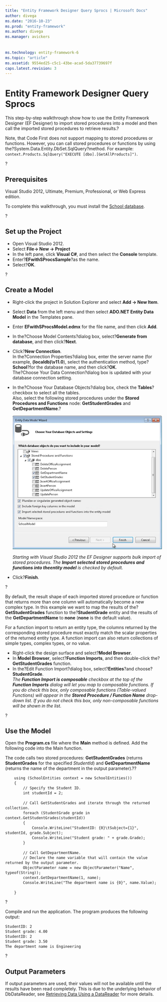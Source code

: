 ```yaml
---
title: "Entity Framework Designer Query Sprocs | Microsoft Docs"
author: divega
ms.date: "2016-10-23"
ms.prod: "entity-framework"
ms.author: divega
ms.manager: avickers
 

ms.technology: entity-framework-6
ms.topic: "article"
ms.assetid: 9554ed25-c5c1-43be-acad-5da37739697f
caps.latest.revision: 3
---
```

# Entity Framework Designer Query Sprocs
This step-by-step walkthrough show how to use the Entity Framework Designer (EF Designer) to import stored procedures into a model and then call the imported stored procedures to retrieve results.?

Note, that Code First does not support mapping to stored procedures or functions. However, you can call stored procedures or functions by using the?System.Data.Entity.DbSet.SqlQuery?method. For example: `context.Products.SqlQuery("EXECUTE [dbo].[GetAllProducts]")`.

?

## Prerequisites

Visual Studio 2012, Ultimate, Premium, Professional, or Web Express edition.

To complete this walkthrough, you must install the [School database](../ef6/entity-framework-school-database.md).

?

## Set up the Project

-   Open Visual Studio 2012.
-   Select **File-&gt; New -&gt; Project**
-   In the left pane, click **Visual C\#**, and then select the **Console** template.
-   Enter?**EFwithSProcsSample**?as the name.
-   Select?**OK**.

?

## Create a Model

-   Right-click the project in Solution Explorer and select **Add -&gt; New Item**.
-   Select **Data** from the left menu and then select **ADO.NET Entity Data Model** in the Templates pane.
-   Enter **EFwithSProcsModel.edmx** for the file name, and then click **Add**.
-   In the?Choose Model Contents?dialog box, select?**Generate from database**, and then click?**Next**.
-   Click?**New Connection**.  
    In the?Connection Properties?dialog box, enter the server name (for example, **(localdb)\\v11.0**), select the authentication method, type?**School**?for the database name, and then click?**OK**.  
    The?Choose Your Data Connection?dialog box is updated with your database connection setting.
-   In the?Choose Your Database Objects?dialog box, check the **Tables**?checkbox to select all the tables.  
    Also, select the following stored procedures under the **Stored Procedures and Functions** node: **GetStudentGrades** and **GetDepartmentName**.? 

    ![Import](../ef6/media/import.jpg)
    
    *Starting with Visual Studio 2012 the EF Designer supports bulk import of stored procedures. The **Import selected stored procedures and functions into theentity model** is checked by default.*
-   Click?**Finish**.

?

By default, the result shape of each imported stored procedure or function that returns more than one column will automatically become a new complex type. In this example we want to map the results of the?**GetStudentGrades** function to the?**StudentGrade** entity and the results of the **GetDepartmentName** to **none** (**none** is the default value).

For a function import to return an entity type, the columns returned by the corresponding stored procedure must exactly match the scalar properties of the returned entity type. A function import can also return collections of simple types, complex types, or no value.

-   Right-click the design surface and select?**Model Browser**.
-   In **Model Browser**, select?**Function Imports**, and then double-click the?**GetStudentGrades** function.
-   In the?Edit Function Import?dialog box, select?**Entities**?and choose?**StudentGrade**.  
    *The **Function Import is composable** checkbox at the top of the **Function Imports** dialog will let you map to composable functions. If you do check this box, only composable functions (Table-valued Functions) will appear in the **Stored Procedure / Function Name** drop-down list. If you do not check this box, only non-composable functions will be shown in the list.*

?

## Use the Model

Open the **Program.cs** file where the **Main** method is defined. Add the following code into the Main function.

The code calls two stored procedures: **GetStudentGrades** (returns **StudentGrades** for the specified *StudentId*) and **GetDepartmentName** (returns the name of the department in the output parameter).??

```
    using (SchoolEntities context = new SchoolEntities())
    {
        // Specify the Student ID.
        int studentId = 2;

        // Call GetStudentGrades and iterate through the returned collection.
        foreach (StudentGrade grade in context.GetStudentGrades(studentId))
        {
            Console.WriteLine("StudentID: {0}\tSubject={1}", studentId, grade.Subject);
            Console.WriteLine("Student grade: " + grade.Grade);
        }

        // Call GetDepartmentName. 
        // Declare the name variable that will contain the value returned by the output parameter.
        ObjectParameter name = new ObjectParameter("Name", typeof(String));
        context.GetDepartmentName(1, name);
        Console.WriteLine("The department name is {0}", name.Value);

    }
```

?

Compile and run the application. The program produces the following output:

```
StudentID: 2
Student grade: 4.00
StudentID: 2
Student grade: 3.50
The department name is Engineering
```

?

Output Parameters
-----------------

If output parameters are used, their values will not be available until the results have been read completely. This is due to the underlying behavior of DbDataReader, see [Retrieving Data Using a DataReader](http://go.microsoft.com/fwlink/?LinkID=398589) for more details.

